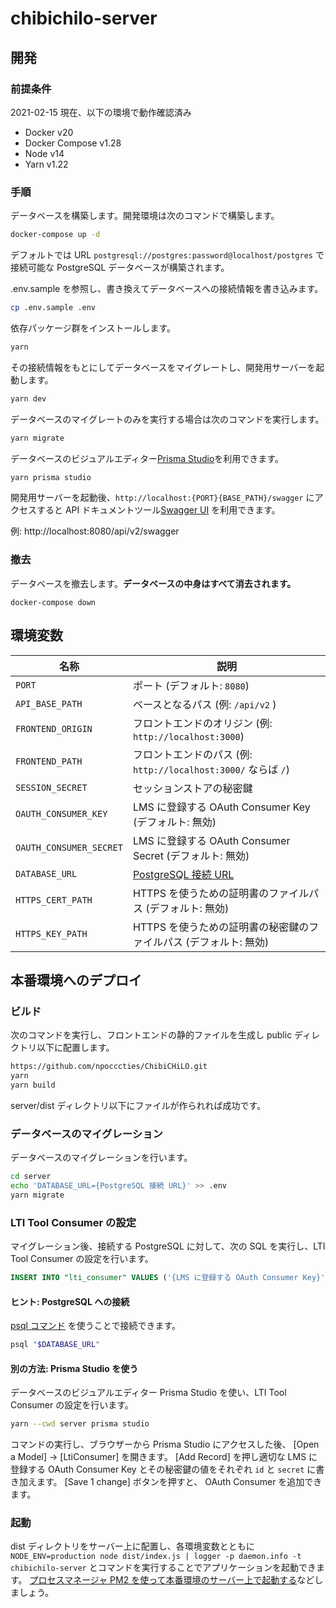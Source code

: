 # chibichilo-server

## 開発

### 前提条件

2021-02-15 現在、以下の環境で動作確認済み

- Docker v20
- Docker Compose v1.28
- Node v14
- Yarn v1.22

### 手順

データベースを構築します。開発環境は次のコマンドで構築します。

```sh
docker-compose up -d
```

デフォルトでは URL `postgresql://postgres:password@localhost/postgres` で接続可能な PostgreSQL データベースが構築されます。

.env.sample を参照し、書き換えてデータベースへの接続情報を書き込みます。

```sh
cp .env.sample .env
```

依存パッケージ群をインストールします。

```sh
yarn
```

その接続情報をもとにしてデータベースをマイグレートし、開発用サーバーを起動します。

```sh
yarn dev
```

データベースのマイグレートのみを実行する場合は次のコマンドを実行します。

```sh
yarn migrate
```

データベースのビジュアルエディター[Prisma Studio](https://www.prisma.io/docs/reference/tools-and-interfaces/prisma-studio)を利用できます。

```sh
yarn prisma studio
```

開発用サーバーを起動後、`http://localhost:{PORT}{BASE_PATH}/swagger` にアクセスすると API ドキュメントツール[Swagger UI](https://swagger.io/tools/swagger-ui/) を利用できます。

例: http://localhost:8080/api/v2/swagger

### 撤去

データベースを撤去します。**データベースの中身はすべて消去されます。**

```
docker-compose down
```

## 環境変数

| 名称                    | 説明                                                              |
| ----------------------- | ----------------------------------------------------------------- |
| `PORT`                  | ポート (デフォルト: `8080`)                                       |
| `API_BASE_PATH`         | ベースとなるパス (例: `/api/v2` )                                 |
| `FRONTEND_ORIGIN`       | フロントエンドのオリジン (例: `http://localhost:3000`)            |
| `FRONTEND_PATH`         | フロントエンドのパス (例: `http://localhost:3000/` ならば `/`)    |
| `SESSION_SECRET`        | セッションストアの秘密鍵                                          |
| `OAUTH_CONSUMER_KEY`    | LMS に登録する OAuth Consumer Key (デフォルト: 無効)              |
| `OAUTH_CONSUMER_SECRET` | LMS に登録する OAuth Consumer Secret (デフォルト: 無効)           |
| `DATABASE_URL`          | [PostgreSQL 接続 URL][database_connection_url]                    |
| `HTTPS_CERT_PATH`       | HTTPS を使うための証明書のファイルパス (デフォルト: 無効)         |
| `HTTPS_KEY_PATH`        | HTTPS を使うための証明書の秘密鍵のファイルパス (デフォルト: 無効) |

[database_connection_url]: https://www.prisma.io/docs/reference/database-connectors/connection-urls/

## 本番環境へのデプロイ

### ビルド

次のコマンドを実行し、フロントエンドの静的ファイルを生成し public ディレクトリ以下に配置します。

```sh
https://github.com/npocccties/ChibiCHiLO.git
yarn
yarn build
```

server/dist ディレクトリ以下にファイルが作られれば成功です。

### データベースのマイグレーション

データベースのマイグレーションを行います。

```sh
cd server
echo 'DATABASE_URL={PostgreSQL 接続 URL}' >> .env
yarn migrate
```

### LTI Tool Consumer の設定

マイグレーション後、接続する PostgreSQL に対して、次の SQL を実行し、LTI Tool Consumer の設定を行います。

```sql
INSERT INTO "lti_consumer" VALUES ('{LMS に登録する OAuth Consumer Key}', '{LMS に登録する OAuth Consumer Secret}');
```

#### ヒント: PostgreSQL への接続

[psql コマンド](https://www.postgresql.org/docs/current/app-psql.html) を使うことで接続できます。

```sh
psql "$DATABASE_URL"
```

#### 別の方法: Prisma Studio を使う

データベースのビジュアルエディター Prisma Studio を使い、LTI Tool Consumer の設定を行います。

```sh
yarn --cwd server prisma studio
```

コマンドの実行し、ブラウザーから Prisma Studio にアクセスした後、 [Open a Model] → [LtiConsumer] を開きます。
[Add Record] を押し適切な LMS に登録する OAuth Consumer Key とその秘密鍵の値をそれぞれ `id` と `secret` に書き加えます。
[Save 1 change] ボタンを押すと、 OAuth Consumer を追加できます。

### 起動

dist ディレクトリをサーバー上に配置し、各環境変数とともに `NODE_ENV=production node dist/index.js | logger -p daemon.info -t chibichilo-server` とコマンドを実行することでアプリケーションを起動できます。
[プロセスマネージャ PM2 を使って本番環境のサーバー上で起動する](https://future-architect.github.io/typescript-guide/deploy.html#id3)などしましょう。
